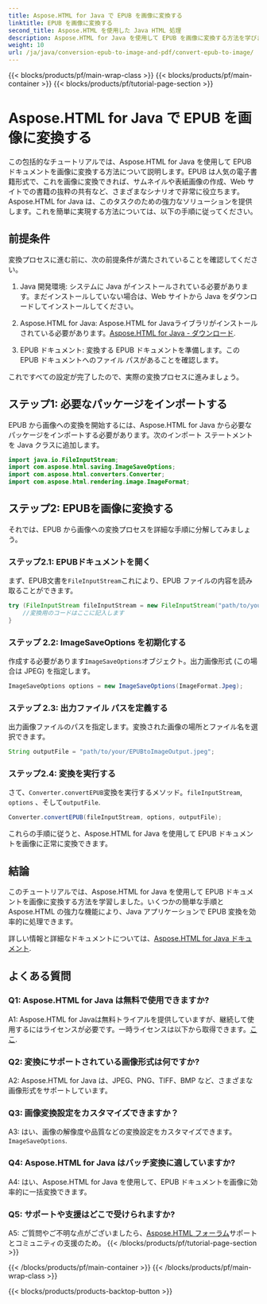 ```yaml
---
title: Aspose.HTML for Java で EPUB を画像に変換する
linktitle: EPUB を画像に変換する
second_title: Aspose.HTML を使用した Java HTML 処理
description: Aspose.HTML for Java を使用して EPUB を画像に変換する方法を学びます。効率的な変換のための簡単なステップバイステップ ガイドです。
weight: 10
url: /ja/java/conversion-epub-to-image-and-pdf/convert-epub-to-image/
---
```


{{< blocks/products/pf/main-wrap-class >}}
{{< blocks/products/pf/main-container >}}
{{< blocks/products/pf/tutorial-page-section >}}

# Aspose.HTML for Java で EPUB を画像に変換する

この包括的なチュートリアルでは、Aspose.HTML for Java を使用して EPUB ドキュメントを画像に変換する方法について説明します。EPUB は人気の電子書籍形式で、これを画像に変換できれば、サムネイルや表紙画像の作成、Web サイトでの書籍の抜粋の共有など、さまざまなシナリオで非常に役立ちます。Aspose.HTML for Java は、このタスクのための強力なソリューションを提供します。これを簡単に実現する方法については、以下の手順に従ってください。

## 前提条件

変換プロセスに進む前に、次の前提条件が満たされていることを確認してください。

1. Java 開発環境: システムに Java がインストールされている必要があります。まだインストールしていない場合は、Web サイトから Java をダウンロードしてインストールしてください。

2.  Aspose.HTML for Java: Aspose.HTML for Javaライブラリがインストールされている必要があります。[Aspose.HTML for Java - ダウンロード](https://releases.aspose.com/html/java/).

3. EPUB ドキュメント: 変換する EPUB ドキュメントを準備します。この EPUB ドキュメントへのファイル パスがあることを確認します。

これですべての設定が完了したので、実際の変換プロセスに進みましょう。

## ステップ1: 必要なパッケージをインポートする

EPUB から画像への変換を開始するには、Aspose.HTML for Java から必要なパッケージをインポートする必要があります。次のインポート ステートメントを Java クラスに追加します。

```java
import java.io.FileInputStream;
import com.aspose.html.saving.ImageSaveOptions;
import com.aspose.html.converters.Converter;
import com.aspose.html.rendering.image.ImageFormat;
```

## ステップ2: EPUBを画像に変換する

それでは、EPUB から画像への変換プロセスを詳細な手順に分解してみましょう。

### ステップ2.1: EPUBドキュメントを開く

まず、EPUB文書を`FileInputStream`これにより、EPUB ファイルの内容を読み取ることができます。

```java
try (FileInputStream fileInputStream = new FileInputStream("path/to/your/input.epub")) {
    //変換用のコードはここに記入します
}
```

### ステップ 2.2: ImageSaveOptions を初期化する

作成する必要があります`ImageSaveOptions`オブジェクト。出力画像形式 (この場合は JPEG) を指定します。

```java
ImageSaveOptions options = new ImageSaveOptions(ImageFormat.Jpeg);
```

### ステップ 2.3: 出力ファイル パスを定義する

出力画像ファイルのパスを指定します。変換された画像の場所とファイル名を選択できます。

```java
String outputFile = "path/to/your/EPUBtoImageOutput.jpeg";
```

### ステップ2.4: 変換を実行する

さて、`Converter.convertEPUB`変換を実行するメソッド。`fileInputStream`, `options` 、そして`outputFile`.

```java
Converter.convertEPUB(fileInputStream, options, outputFile);
```

これらの手順に従うと、Aspose.HTML for Java を使用して EPUB ドキュメントを画像に正常に変換できます。

## 結論

このチュートリアルでは、Aspose.HTML for Java を使用して EPUB ドキュメントを画像に変換する方法を学習しました。いくつかの簡単な手順と Aspose.HTML の強力な機能により、Java アプリケーションで EPUB 変換を効率的に処理できます。

詳しい情報と詳細なドキュメントについては、[Aspose.HTML for Java ドキュメント](https://reference.aspose.com/html/java/).

## よくある質問

### Q1: Aspose.HTML for Java は無料で使用できますか?

A1: Aspose.HTML for Javaは無料トライアルを提供していますが、継続して使用するにはライセンスが必要です。一時ライセンスは以下から取得できます。[ここ](https://purchase.aspose.com/temporary-license/).

### Q2: 変換にサポートされている画像形式は何ですか?

A2: Aspose.HTML for Java は、JPEG、PNG、TIFF、BMP など、さまざまな画像形式をサポートしています。

### Q3: 画像変換設定をカスタマイズできますか？

 A3: はい、画像の解像度や品質などの変換設定をカスタマイズできます。`ImageSaveOptions`.

### Q4: Aspose.HTML for Java はバッチ変換に適していますか?

A4: はい、Aspose.HTML for Java を使用して、EPUB ドキュメントを画像に効率的に一括変換できます。

### Q5: サポートや支援はどこで受けられますか?

 A5: ご質問やご不明な点がございましたら、[Aspose.HTML フォーラム](https://forum.aspose.com/)サポートとコミュニティの支援のため。
{{< /blocks/products/pf/tutorial-page-section >}}

{{< /blocks/products/pf/main-container >}}
{{< /blocks/products/pf/main-wrap-class >}}

{{< blocks/products/products-backtop-button >}}
